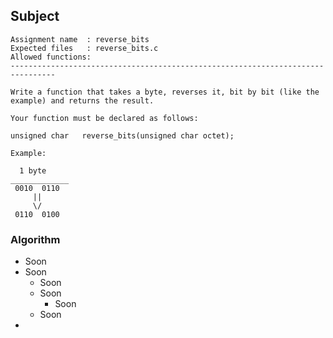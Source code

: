## Subject

```
Assignment name  : reverse_bits
Expected files   : reverse_bits.c
Allowed functions:
--------------------------------------------------------------------------------

Write a function that takes a byte, reverses it, bit by bit (like the
example) and returns the result.

Your function must be declared as follows:

unsigned char	reverse_bits(unsigned char octet);

Example:

  1 byte
_____________
 0010  0110
	 ||
	 \/
 0110  0100
```

### Algorithm

- Soon
- Soon
	- Soon
	- Soon
		- Soon
	- Soon
-
